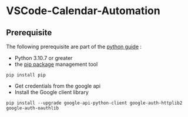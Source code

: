 # VSCode-Calendar-Automation

## Prerequisite 
The following prerequisite are part of the [python guide](https://developers.google.com/calendar/api/quickstart/python?hl=fr) : 
* Python 3.10.7 or greater
* the [pip package](https://pypi.org/project/pip/) management tool

```
pip install pip
```

* Get credentials from the google api
* Install the Google client library

```
pip install --upgrade google-api-python-client google-auth-httplib2 google-auth-oauthlib
```
